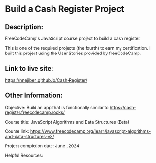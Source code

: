 # Build a Cash Register Project

## Description:
FreeCodeCamp's JavaScript course project to build a cash register.

This is one of the required projects (the fourth) to earn my certification. I built this project using the User Stories provided by freeCodeCamp.

## Link to live site:
https://nnejiben.github.io/Cash-Register/

## Other Information:

Objective: Build an app that is functionally similar to https://cash-register.freecodecamp.rocks/

Course title: JavaScript Algorithms and Data Structures (Beta)

Course link: https://www.freecodecamp.org/learn/javascript-algorithms-and-data-structures-v8/

Project completion date: June , 2024

Helpful Resources:
